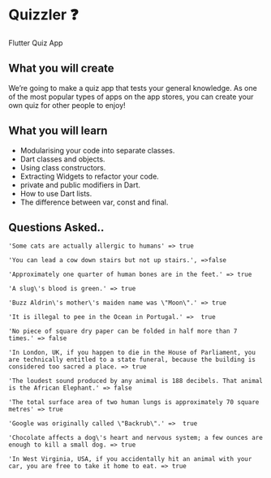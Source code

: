 # Quizzler ❓

Flutter Quiz App

## What you will create

We’re going to make a quiz app that tests your general knowledge. As one of the most popular types of apps on the app stores, you can create your own quiz for other people to enjoy!

## What you will learn

- Modularising your code into separate classes.
- Dart classes and objects.
- Using class constructors.
- Extracting Widgets to refactor your code.
- private and public modifiers in Dart.
- How to use Dart lists.
- The difference between var, const and final.

## Questions Asked..

```
'Some cats are actually allergic to humans' => true

'You can lead a cow down stairs but not up stairs.', =>false

'Approximately one quarter of human bones are in the feet.' => true

'A slug\'s blood is green.' => true

'Buzz Aldrin\'s mother\'s maiden name was \"Moon\".' => true

'It is illegal to pee in the Ocean in Portugal.' =>  true

'No piece of square dry paper can be folded in half more than 7 times.' => false

'In London, UK, if you happen to die in the House of Parliament, you are technically entitled to a state funeral, because the building is considered too sacred a place. => true

'The loudest sound produced by any animal is 188 decibels. That animal is the African Elephant.' => false

'The total surface area of two human lungs is approximately 70 square metres' => true

'Google was originally called \"Backrub\".' =>  true

'Chocolate affects a dog\'s heart and nervous system; a few ounces are enough to kill a small dog. => true

'In West Virginia, USA, if you accidentally hit an animal with your car, you are free to take it home to eat. => true

```
